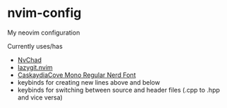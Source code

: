 # nvim-config
My neovim configuration

Currently uses/has
- [NvChad](https://nvchad.com/)
- [lazygit.nvim](https://github.com/kdheepak/lazygit.nvim)
- [CaskaydiaCove Mono Regular Nerd Font](https://github.com/ryanoasis/nerd-fonts/blob/master/patched-fonts/CascadiaCode/Regular/CaskaydiaCoveNerdFontMono-Regular.ttf)
- keybinds for creating new lines above and below
- keybinds for switching between source and header files (.cpp to .hpp and vice versa)
